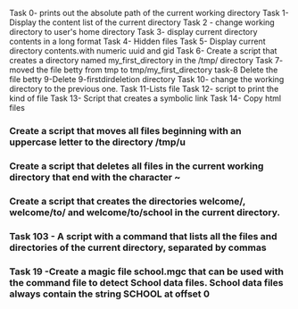 Task 0- prints out the absolute path of the current working directory
Task 1- Display the content list of the current directory
Task 2 - change working directory to user's home directory
Task 3-  display current directory contents in a long format
Task 4- Hidden files
Task 5- Display current directory contents.with numeric  uuid and gid 
Task 6- Create a script that creates a directory named my_first_directory in the /tmp/ directory
Task 7- moved the file betty from tmp to tmp/my_first_directory
task-8 Delete the file betty
9-Delete 9-firstdirdeletion directory
Task 10- change the working directory to the previous one.
Task 11-Lists file
Task 12- script to print the  kind of file
Task 13- Script that creates a symbolic link
Task 14- Copy html files
### Create a script that moves all files beginning with an uppercase letter to the directory /tmp/u 
### Create a script that deletes all files in the current working directory that end with the character ~
### Create a script that creates the directories welcome/, welcome/to/ and welcome/to/school in the current directory.
### Task 103 - A script with a command that lists all the files and directories of the current directory, separated by commas
### Task 19 -Create a magic file school.mgc that can be used with the command file to detect School data files. School data files always contain the string SCHOOL at offset 0
